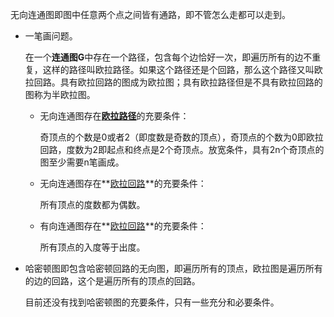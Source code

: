 无向连通图即图中任意两个点之间皆有通路，即不管怎么走都可以走到。

- 一笔画问题。

  在一个**连通图G**中存在一个路径，包含每个边恰好一次，即遍历所有的边不重复，这样的路径叫欧拉路径。如果这个路径还是个回路，那么这个路径又叫欧拉回路。具有欧拉回路的图成为欧拉图；具有欧拉路径但是不具有欧拉回路的图称为半欧拉图。

  - 无向连通图存在<u>**欧拉路径**</u>的充要条件：

    奇顶点的个数是0或者2（即度数是奇数的顶点），奇顶点的个数为0即欧拉回路，度数为2即起点和终点是2个奇顶点。放宽条件，具有2n个奇顶点的图至少需要n笔画成。

  - 无向连通图存在**<u>欧拉回路</u>**的充要条件：

    所有顶点的度数都为偶数。

  - 有向连通图存在**<u>欧拉回路</u>**的充要条件：

    所有顶点的入度等于出度。

- 哈密顿图即包含哈密顿回路的无向图，即遍历所有的顶点，欧拉图是遍历所有的边的回路，这个是遍历所有的顶点的回路。

  目前还没有找到哈密顿图的充要条件，只有一些充分和必要条件。